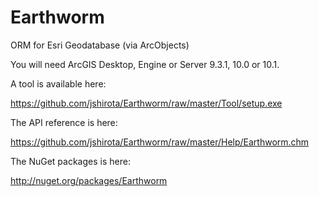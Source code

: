Earthworm
=========

ORM for Esri Geodatabase (via ArcObjects)

You will need ArcGIS Desktop, Engine or Server 9.3.1, 10.0 or 10.1.

A tool is available here:

https://github.com/jshirota/Earthworm/raw/master/Tool/setup.exe

The API reference is here:

https://github.com/jshirota/Earthworm/raw/master/Help/Earthworm.chm

The NuGet packages is here:

http://nuget.org/packages/Earthworm
